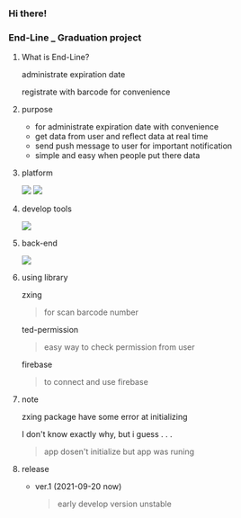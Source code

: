 ### Hi there!

### End-Line \_ Graduation project

1. What is End-Line?

   administrate expiration date

   registrate with barcode for convenience

3. purpose

    - for administrate expiration date with convenience
    - get data from user and reflect data at real time
    - send push message to user for important notification 
    - simple and easy when people put there data

3. platform

    <img src="https://img.shields.io/badge/-Java-00758F?logo=Java&logoColor=white" />    
    <img src="https://img.shields.io/badge/-Android-brightgreen?logo=Android&logoColor=white" />

4. develop tools

    <img src="https://img.shields.io/badge/-Android Studio-3DDC84?logo=AndroidStudio&logoColor=white" />

5. back-end

    <img src="https://img.shields.io/badge/-Firebase-white?logo=Firebase&logoColor=FFCA28" />

6. using library

    zxing
    > for scan barcode number

    ted-permission
    > easy way to check permission from user

    firebase
    > to connect and use firebase

7. note

    zxing package have some error at initializing

    I don't know exactly why, but i guess . . .
    > app dosen't initialize but app was runing

8. release

    - ver.1 (2021-09-20 now)
        > early develop version
        > unstable
